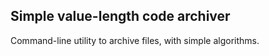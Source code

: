 ## Simple value-length code archiver
Command-line utility to archive files, with simple algorithms. 
